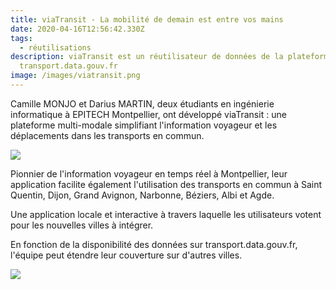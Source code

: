 ```yaml
---
title: viaTransit - La mobilité de demain est entre vos mains
date: 2020-04-16T12:56:42.330Z
tags:
  - réutilisations
description: viaTransit est un réutilisateur de données de la plateforme
  transport.data.gouv.fr
image: /images/viatransit.png
---
```

Camille MONJO et Darius MARTIN, deux étudiants en ingénierie informatique à EPITECH Montpellier, ont développé viaTransit : une plateforme multi-modale simplifiant l'information voyageur et les déplacements dans les transports en commun.

![](img/martin_et_monjo.jpg)

<!--StartFragment-->

Pionnier de l'information voyageur en temps réel à Montpellier, leur application facilite également l'utilisation des transports en commun à Saint Quentin, Dijon, Grand Avignon, Narbonne, Béziers, Albi et Agde.

Une application locale et interactive à travers laquelle les utilisateurs votent pour les nouvelles villes à intégrer.

En fonction de la disponibilité des données sur transport.data.gouv.fr, l'équipe peut étendre leur couverture sur d'autres villes.

<!--EndFragment-->

![](img/viatransitapp.png)